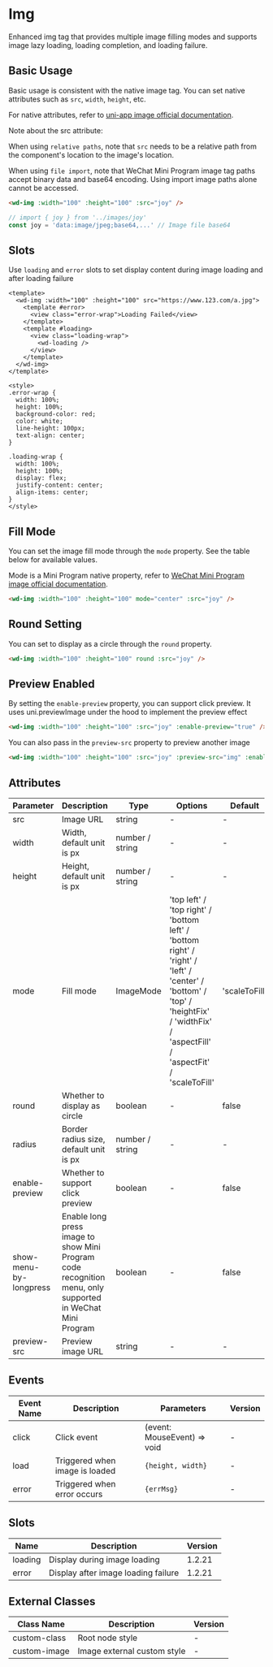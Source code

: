 # Img

Enhanced img tag that provides multiple image filling modes and supports image lazy loading, loading completion, and loading failure.

## Basic Usage

Basic usage is consistent with the native image tag. You can set native attributes such as `src`, `width`, `height`, etc.

For native attributes, refer to [uni-app image official documentation](https://uniapp.dcloud.net.cn/component/image.html#image).

Note about the src attribute:

When using `relative paths`, note that `src` needs to be a relative path from the component's location to the image's location.

When using `file import`, note that WeChat Mini Program image tag paths accept binary data and base64 encoding. Using import image paths alone cannot be accessed.

```html
<wd-img :width="100" :height="100" :src="joy" />
```

```typescript
// import { joy } from '../images/joy'
const joy = 'data:image/jpeg;base64,...' // Image file base64
```

## Slots

Use `loading` and `error` slots to set display content during image loading and after loading failure

```vue
<template>
  <wd-img :width="100" :height="100" src="https://www.123.com/a.jpg">
    <template #error>
      <view class="error-wrap">Loading Failed</view>
    </template>
    <template #loading>
      <view class="loading-wrap">
        <wd-loading />
      </view>
    </template>
  </wd-img>
</template>

<style>
.error-wrap {
  width: 100%;
  height: 100%;
  background-color: red;
  color: white;
  line-height: 100px;
  text-align: center;
}

.loading-wrap {
  width: 100%;
  height: 100%;
  display: flex;
  justify-content: center;
  align-items: center;
}
</style>
```

## Fill Mode

You can set the image fill mode through the `mode` property. See the table below for available values.

Mode is a Mini Program native property, refer to [WeChat Mini Program image official documentation](https://developers.weixin.qq.com/miniprogram/dev/component/image.html).

```html
<wd-img :width="100" :height="100" mode="center" :src="joy" />
```

## Round Setting

You can set to display as a circle through the `round` property.

```html
<wd-img :width="100" :height="100" round :src="joy" />
```

## Preview Enabled

By setting the `enable-preview` property, you can support click preview. It uses uni.previewImage under the hood to implement the preview effect

```html
<wd-img :width="100" :height="100" :src="joy" :enable-preview="true" />
```

You can also pass in the `preview-src` property to preview another image

```html
<wd-img :width="100" :height="100" :src="joy" :preview-src="img" :enable-preview="true" />
```

## Attributes

| Parameter | Description | Type | Options | Default | Version |
|-----------|-------------|------|----------|---------|----------|
| src | Image URL | string | - | - | - |
| width | Width, default unit is px | number / string | - | - | - |
| height | Height, default unit is px | number / string | - | - | - |
| mode | Fill mode | ImageMode | 'top left' / 'top right' / 'bottom left' / 'bottom right' / 'right' / 'left' / 'center' / 'bottom' / 'top' / 'heightFix' / 'widthFix' / 'aspectFill' / 'aspectFit' / 'scaleToFill' | 'scaleToFill' | - |
| round | Whether to display as circle | boolean | - | false | - |
| radius | Border radius size, default unit is px | number / string | - | - | - |
| enable-preview | Whether to support click preview | boolean | - | false | 1.2.11 |
| show-menu-by-longpress | Enable long press image to show Mini Program code recognition menu, only supported in WeChat Mini Program | boolean | - | false | 1.3.11 |
| preview-src | Preview image URL | string | - | - | 1.8.0 |

## Events

| Event Name | Description | Parameters | Version |
|------------|-------------|------------|----------|
| click | Click event | (event: MouseEvent) => void | - |
| load | Triggered when image is loaded | `{height, width}` | - |
| error | Triggered when error occurs | `{errMsg}` | - |

## Slots

| Name | Description | Version |
|------|-------------|----------|
| loading | Display during image loading | 1.2.21 |
| error | Display after image loading failure | 1.2.21 |

## External Classes

| Class Name | Description | Version |
|------------|-------------|----------|
| custom-class | Root node style | - |
| custom-image | Image external custom style | - |